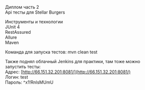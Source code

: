 Диплом часть 2  
Api тесты для Stellar Burgers    

Инструменты и технологии  
JUnit 4  
RestAssured  
Allure  
Maven    

Команда для запуска тестов: mvn clean test    

Также поднял облачный Jenkins для практики, там тоже можно запустить тесты:  
Адрес: [http://66.151.32.201:8081/](http://66.151.32.201:8081/)  
Логин: test  
Пароль: ^x1!RnlsMUmU
